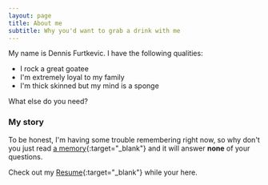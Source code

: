 ```yaml
---
layout: page
title: About me
subtitle: Why you'd want to grab a drink with me
---
```


My name is Dennis Furtkevic. I have the following qualities:

- I rock a great goatee
- I'm extremely loyal to my family
- I'm thick skinned but my mind is a sponge

What else do you need?

### My story

To be honest, I'm having some trouble remembering right now, so why don't you just read [a memory](https://sites.psu.edu/appaloosa/author/dwf5235/){:target="_blank"} and it will answer **none** of your questions.

Check out my [Resume](https://furtkevic.com/resume/){:target="_blank"} while your here.

